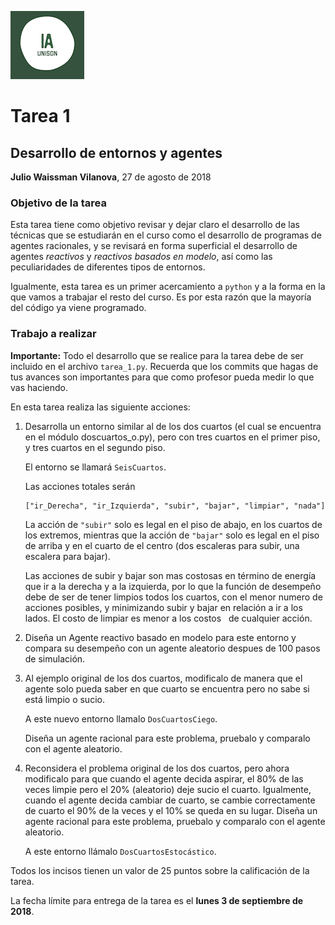 ![](ia.png)
# Tarea 1
## Desarrollo de entornos y agentes
**Julio Waissman Vilanova**, 27 de agosto de 2018

### Objetivo de la tarea

Esta tarea tiene como objetivo revisar y dejar claro el desarrollo de las técnicas que se 
estudiarán en el curso como el desarrollo de programas de agentes racionales, y se revisará
en forma superficial el desarrollo de agentes *reactivos* y *reactivos basados en modelo*, así
como las peculiaridades de diferentes tipos de entornos. 

Igualmente, esta tarea es un primer acercamiento a `python` y a la forma en la que vamos a
trabajar el resto del curso. Es por esta razón que la mayoría del código ya viene programado.


### Trabajo a realizar

**Importante:** Todo el desarrollo que se realice para la tarea debe de ser
incluido en el archivo `tarea_1.py`. Recuerda que los commits que hagas de tus
avances son importantes para que como profesor pueda medir lo que vas haciendo.

En esta tarea realiza las siguiente acciones:

1. Desarrolla un entorno similar al de los dos cuartos (el cual se
   encuentra en el módulo doscuartos_o.py), pero con tres cuartos en
   el primer piso, y tres cuartos en el segundo piso.
   
   El entorno se llamará `SeisCuartos`.

   Las acciones totales serán
   
   ```
   ["ir_Derecha", "ir_Izquierda", "subir", "bajar", "limpiar", "nada"]
   ``` 
    
   La acción de `"subir"` solo es legal en el piso de abajo, en los cuartos de los extremos, 
   mientras que la acción de `"bajar"` solo es legal en el piso de arriba y en el cuarto de el centro (dos
   escaleras para subir, una escalera para bajar).

   Las acciones de subir y bajar son mas costosas en término de
   energía que ir a la derecha y a la izquierda, por lo que la función
   de desempeño debe de ser de tener limpios todos los cuartos, con el
   menor numero de acciones posibles, y minimizando subir y bajar en
   relación a ir a los lados. El costo de limpiar es menor a los costos
   de cualquier acción.

2. Diseña un Agente reactivo basado en modelo para este entorno y
   compara su desempeño con un agente aleatorio despues de 100 pasos
   de simulación.

3. Al ejemplo original de los dos cuartos, modificalo de manera que el
   agente solo pueda saber en que cuarto se encuentra pero no sabe si
   está limpio o sucio.

   A este nuevo entorno llamalo `DosCuartosCiego`.

   Diseña un agente racional para este problema, pruebalo y comparalo
   con el agente aleatorio.

4. Reconsidera el problema original de los dos cuartos, pero ahora
   modificalo para que cuando el agente decida aspirar, el 80% de las
   veces limpie pero el 20% (aleatorio) deje sucio el cuarto. Igualmente, 
   cuando el agente decida cambiar de cuarto, se cambie correctamente de cuarto el 90% de la veces
   y el 10% se queda en su lugar. Diseña
   un agente racional para este problema, pruebalo y comparalo con el
   agente aleatorio.

   A este entorno llámalo `DosCuartosEstocástico`.

Todos los incisos tienen un valor de 25 puntos sobre la calificación de
la tarea.

La fecha límite para entrega de la tarea es el **lunes 3 de septiembre de 2018**.

